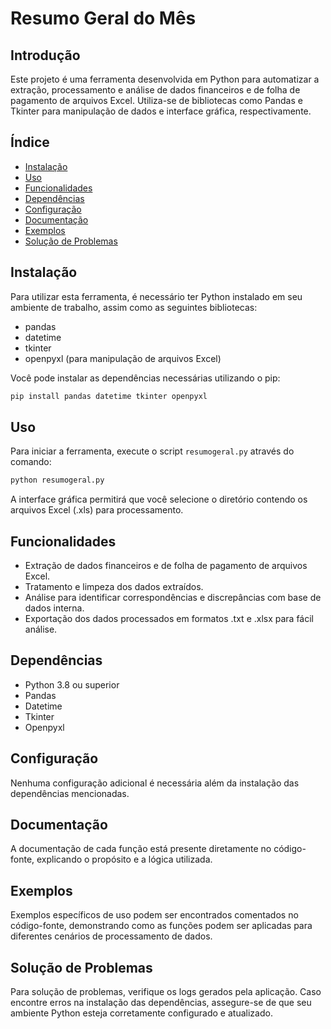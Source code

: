 # Resumo Geral do Mês

## Introdução
Este projeto é uma ferramenta desenvolvida em Python para automatizar a extração, processamento e análise de dados financeiros e de folha de pagamento de arquivos Excel. Utiliza-se de bibliotecas como Pandas e Tkinter para manipulação de dados e interface gráfica, respectivamente.

## Índice
- [Instalação](#instalação)
- [Uso](#uso)
- [Funcionalidades](#funcionalidades)
- [Dependências](#dependências)
- [Configuração](#configuração)
- [Documentação](#documentação)
- [Exemplos](#exemplos)
- [Solução de Problemas](#solução-de-problemas)

## Instalação
Para utilizar esta ferramenta, é necessário ter Python instalado em seu ambiente de trabalho, assim como as seguintes bibliotecas:

- pandas
- datetime
- tkinter
- openpyxl (para manipulação de arquivos Excel)

Você pode instalar as dependências necessárias utilizando o pip:

```bash
pip install pandas datetime tkinter openpyxl
```

## Uso
Para iniciar a ferramenta, execute o script `resumogeral.py` através do comando:

```bash
python resumogeral.py
```

A interface gráfica permitirá que você selecione o diretório contendo os arquivos Excel (.xls) para processamento.

## Funcionalidades
- Extração de dados financeiros e de folha de pagamento de arquivos Excel.
- Tratamento e limpeza dos dados extraídos.
- Análise para identificar correspondências e discrepâncias com base de dados interna.
- Exportação dos dados processados em formatos .txt e .xlsx para fácil análise.

## Dependências
- Python 3.8 ou superior
- Pandas
- Datetime
- Tkinter
- Openpyxl

## Configuração
Nenhuma configuração adicional é necessária além da instalação das dependências mencionadas.

## Documentação
A documentação de cada função está presente diretamente no código-fonte, explicando o propósito e a lógica utilizada.

## Exemplos
Exemplos específicos de uso podem ser encontrados comentados no código-fonte, demonstrando como as funções podem ser aplicadas para diferentes cenários de processamento de dados.

## Solução de Problemas
Para solução de problemas, verifique os logs gerados pela aplicação. Caso encontre erros na instalação das dependências, assegure-se de que seu ambiente Python esteja corretamente configurado e atualizado.